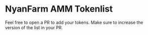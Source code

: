 # NyanFarm AMM Tokenlist

Feel free to open a PR to add your tokens. Make sure to increase the version of the list in your PR.

